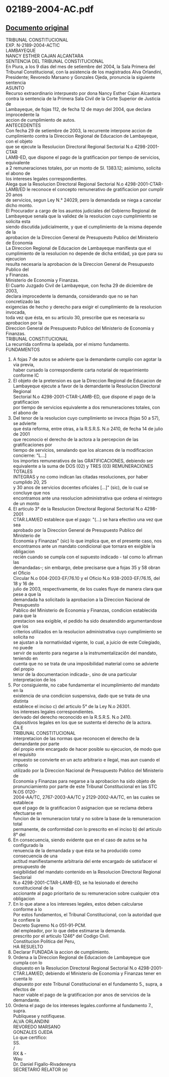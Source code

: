 
02189-2004-AC.pdf
=================
  
[Documento original](https://tc.gob.pe/jurisprudencia/2004/02189-2004-AC.pdf)  
---  
TRIBUNAL CONSTITUCIONAL  
EXP. N-2189-2004-ACTIC  
LAMBAYEQUE  
NANCY ESTHER CAJAN ALCANTARA  
SENTENCIA DEL TRIBUNAL CONSTITUCIONAL  
En Piura, a los 9 dias del mes de setiembre del 2004, la Sala Primera del  
Tribunal Constitucional, con la asistencia de los magistrados Alva Orlandini,  
Presidente; Revoredo Marsano y Gonzales Ojeda, pronuncia la siguiente sentencia  
ASUNTO  
Recurso extraordinario interpuesto por dona Nancy Esther Cajan Alcantara  
contra la sentencia de la Primera Sala Civil de la Corte Superior de Justicia de  
Lambayeque, de fojas 112, de fecha 12 de mayo del 2004, que declara improcedente la  
accion de cumplimiento de autos.  
ANTECEDENTES  
Con fecha 29 de setiembre de 2003, la recurrente interpone accion de  
cumplimiento contra la Direccion Regional de Educacion de Lambayeque, con el objeto  
que se ejecute la Resolucion Directoral Regional Sectorial N.o 4298-2001-CTAR  
LAMB-ED, que dispone el pago de la gratificacion por tiempo de servicios, equivalente  
a 2 remuneraciones totales, por un monto de SI. 1383.12; asimismo, solicita el abono de  
los intereses legales correspondientes.  
Alega que la Resolucion Directoral Regional Sectorial N.o 4298-2001-CTAR-  
LAMB/ED le reconoce el concepto remunerativo de gratificacion por cumplir 20 anos  
de servicios, segun Ley N.° 24029, pero la demandada se niega a cancelar dicho monto.  
El Procurador a cargo de los asuntos judiciales del Gobierno Regional de  
Lambayeque senala que la validez de la resolucion cuyo cumplimiento se solicita esta  
siendo discutida judicialmente, y que el cumplimiento de la misma depende de la  
aprobacion de la Direccion General de Presupuesto Publico del Ministerio de Economia  
La Direccion Regional de Educacion de Lambayeque manifiesta que el  
cumplimiento de la resolucion no depende de dicha entidad, ya que para su ejecucion  
resulta necesaria la aprobacion de la Direccion General de Presupuesto Publico del  
y Finanzas.  
Ministerio de Economia y Finanzas.  
El Cuarto Juzgado Civil de Lambayeque, con fecha 29 de diciembre de 2003,  
declara improcedente la demanda, considerando que no se han concretizado las  
exigencias de hecho y derecho para exigir el cumplimiento de la resolucion invocada,  
toda vez que ésta, en su articulo 30, prescribe que es necesaria su aprobacion por la  
Direccion General de Presupuesto Publico del Ministerio de Economia y Finanzas.  
TRIBUNAL CONSTITUCIONAL  
La recurrida confirma la apelada, por el mismo fundamento.  
FUNDAMENTOS  
1. A fojas 7 de autos se advierte que la demandante cumplio con agotar la via previa,  
haber cursado la correspondiente carta notarial de requerimiento conforme IC  
2. El objeto de la pretension es que la Direccion Regional de Educacion de  
Lambayeque ejecute a favor de la demandante la Resolucion Directoral Regional  
Sectorial N.o 4298-2001-CTAR-LAMB-ED, que dispone el pago de la gratificacion  
por tiempo de servicios equivalente a dos remuneraciones totales, con el abono de  
3. Del tenor de la resolucion cuyo cumplimiento se invoca (fojas 50 a 57), se advierte  
que ésta reforma, entre otras, a la R.S.R.S. N.o 2410, de fecha 14 de julio de 2001  
que reconocio el derecho de la actora a la percepcion de las gratificaciones por  
tiempo de servicios, senalando que los alcances de la modificacion concierne: "L...]  
los importes remunerativos de las GRATIFICACIONES, debiendo ser  
equivalente a la suma de DOS (02) y TRES (03) REMUNERACIONES TOTALES  
INTEGRAS y no como indican las citadas resoluciones, por haber cumplido 20, 25  
y 30 anos de servicios docentes oficiales [...]" (sic), de lo cual se concluye que nos  
encontramos ante una resolucion administrativa que ordena el reintegro de un monto  
4. El articulo 3° de la Resolucion Directoral Regional Sectorial N.o 4298-2001  
CTAR.LAM/ED establece que el pago: "(...) se hara efectivo una vez que sea  
aprobado por la Direccion General de Presupuesto Publico del Ministerio de  
Economia y Finanzas" (sic) lo que implica que, en el presente caso, nos  
encontramos ante un mandato condicional que tornara en exigible la obligacion  
recién cuando se cumpla con el supuesto indicado - tal como lo afirman las  
demandadas-; sin embargo, debe precisarse que a fojas 35 y 58 obran el Oficio  
Circular N.o 004-2003-EF/76.10 y el Oficio N.o 938-2003-EF/76.15, del 18 y 16 de  
julio de 2003, respectivamente, de los cuales fluye de manera clara que pese a que la  
demandada ha solicitado la aprobacion a la Direccion Nacional de Presupuesto  
Pablico del Ministerio de Economia y Finanzas, condicion establecida para que la  
prestacion sea exigible, el pedido ha sido desatendido argumentandose que los  
criterios utilizados en la resolucion administrativa cuyo cumplimiento se solicita no  
se ajustan a la normatividad vigente, lo cual, a juicio de este Colegiado, no puede  
servir de sustento para negarse a la instrumentalizaciôn del mandato, teniendo en  
cuenta que no se trata de una imposibilidad material como se advierte del propio  
tenor de la documentacion indicada-, sino de una particular interpretacion de los  
5. Por consiguiente, no cabe fundamentar el incumplimiento del mandato en la  
existencia de una condicion suspensiva, dado que se trata de una distinta  
establece el inciso c) del articulo 5° de la Ley N.o 26301.  
los intereses legales correspondientes.  
derivado del derecho reconocido en la R.S.R.S. N.o 2410.  
dispositivos legales en los que se sustenta el derecho de la actora.  
CA E  
TRIBUNAL CONSTITUCIONAL  
interpretacion de las normas que reconocen el derecho de la demandante por parte  
del propio ente encargado de hacer posible su ejecucion, de modo que el requisito  
impuesto se convierte en un acto arbitrario e ilegal, mas aun cuando el criterio  
utilizado por la Direccion Nacional de Presupuesto Publico del Ministerio de  
Economia y Finanzas para negarse a la aprobacion ha sido objeto de  
pronunciamiento por parte de este Tribunal Constitucional en las STC N.OS 0120-  
2004-AA/TC, 2767-2003-AA/TC y 2129-2002-AA/TC, en las cuales se establece  
que el pago de la gratificacion 0 asignacion que se reclama debera efectuarse en  
funcion de la remuneracion total y no sobre la base de la remuneracion total  
permanente, de conformidad con lo prescrito en el inciso b) del articulo 8° del  
6. En consecuencia, siendo evidente que en el caso de autos se ha configurado la  
renuencia de la demandada y que ésta se ha producido como consecuencia de una  
actitud manifiestamente arbitraria del ente encargado de satisfacer el presupuesto de  
exigibilidad del mandato contenido en la Resolucion Directoral Regional Sectorial  
N.o 4298-2001-CTAR-LAMB-ED, se ha lesionado el derecho constitucional de la  
accionante al pago prioritario de su remuneracion sobre cualquier otra obligacion  
7. En lo que atane a los intereses legales, estos deben calcularse conforme a lo  
Por estos fundamentos, el Tribunal Constitucional, con la autoridad que le confiere la  
Decreto Supremo N.o 051-91-PCM.  
del empleador, por lo que debe estimarse la demanda.  
prescrito por el articulo 1246° del Codigo Civil.  
Constitucion Politica del Peru,  
HA RESUELTO  
1. Declarar FUNDADA la accion de cumplimiento.  
2. Ordena a la Direccion Regional de Educacion de Lambayeque que cumpla con lo  
dispuesto en la Resolucion Directoral Regional Sectorial N.o 4298-2001-  
CTAR.LAM/ED; debiendo el Ministerio de Economia y Finanzas tener en cuenta lo  
dispuesto por este Tribunal Constitucional en el fundamento 5., supra, a efectos de  
hacer viable el pago de la gratificacion por anos de servicios de la demandante.  
3. Ordena el pago de los intereses legales.conforme al fundamento 7., supra.  
Publiquese y notifiquese.  
ALVA ORLANDINI  
REVOREDO MARSANO  
GONZALES OJEDA  
Lo que certifico:  
SS.  
/  
RX & -  
Wau  
Dr. Daniel Figallo-Rivadeneyra  
SECRETARIO RELATOR (e)